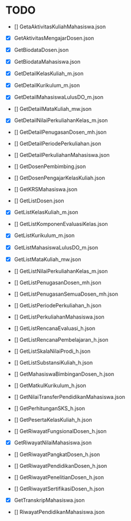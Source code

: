 # TODO

- [] GetaAktivitasKuliahMahasiswa.json

- [x] GetAktivitasMengajarDosen.json

- [x] GetBiodataDosen.json

- [x] GetBiodataMahasiswa.json

- [x] GetDetailKelasKuliah_m.json

- [x] GetDetailKurikulum_m.json

- [x] GetDetailMahasiswaLulusDO_m.json

- [] GetDetailMataKuliah_mw.json

- [x] GetDetailNilaiPerkuliahanKelas_m.json

- [] GetDetailPenugasanDosen_mh.json

- [] GetDetailPeriodePerkuliahan.json

- [] GetDetailPerkuliahanMahasiswa.json

- [] GetDosenPembimbing.json

- [] GetDosenPengajarKelasKuliah.json

- [] GetKRSMahasiswa.json

- [] GetListDosen.json

- [x] GetListKelasKuliah_m.json

- [] GetListKomponenEvaluasiKelas.json

- [x] GetListKurikulum_m.json

- [x] GetListMahasiswaLulusDO_m.json

- [x] GetListMataKuliah_mw.json

- [] GetListNilaiPerkuliahanKelas_m.json

- [] GetListPenugasanDosen_mh.json

- [] GetListPenugasanSemuaDosen_mh.json

- [] GetListPeriodePerkuliahan_h.json

- [] GetListPerkuliahanMahasiswa.json

- [] GetListRencanaEvaluasi_h.json

- [] GetListRencanaPembelajaran_h.json

- [] GetListSkalaNilaiProdi_h.json

- [] GetListSubstansiKuliah_h.json

- [] GetMahasiswaBimbinganDosen_h.json

- [] GetMatkulKurikulum_h.json

- [] GetNilaiTransferPendidikanMahasiswa.json

- [] GetPerhitunganSKS_h.json

- [] GetPesertaKelasKuliah_h.json

- [] GetRiwayatFungsionalDosen_h.json

- [x] GetRiwayatNilaiMahasiswa.json

- [] GetRiwayatPangkatDosen_h.json

- [] GetRiwayatPendidikanDosen_h.json

- [] GetRiwayatPenelitianDosen_h.json

- [] GetRiwayatSertifikasiDosen_h.json

- [x] GetTranskripMahasiswa.json

- [] RiwayatPendidikanMahasiswa.json